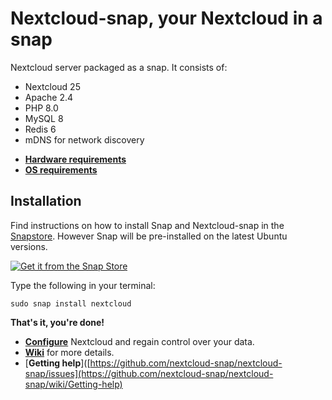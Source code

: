 # Nextcloud-snap, your Nextcloud in a snap
Nextcloud server packaged as a snap. It consists of:

- Nextcloud 25
- Apache 2.4
- PHP 8.0
- MySQL 8
- Redis 6
- mDNS for network discovery

* [**Hardware requirements**](https://github.com/nextcloud-snap/nextcloud-snap/wiki/Hardware-requirements)
* [**OS requirements**](https://github.com/nextcloud-snap/nextcloud-snap/wiki/OS-requirements)

## Installation
Find instructions on how to install Snap and Nextcloud-snap in the [Snapstore](https://snapcraft.io/nextcloud). However Snap will be pre-installed on the latest Ubuntu versions.

[![Get it from the Snap Store](https://snapcraft.io/static/images/badges/en/snap-store-white.svg)](https://snapcraft.io/nextcloud)

Type the following in your terminal:
```
sudo snap install nextcloud
```
**That's it, you're done!**

* [**Configure**](https://github.com/nextcloud-snap/nextcloud-snap/wiki/configure-Nextcloud-snap) Nextcloud and regain control over your data.
* **[Wiki](https://github.com/nextcloud-snap/nextcloud-snap/wiki/Nextcloud-snap-wiki)** for more details.
* [**Getting help**]([https://github.com/nextcloud-snap/nextcloud-snap/issues](https://github.com/nextcloud-snap/nextcloud-snap/wiki/Getting-help)

